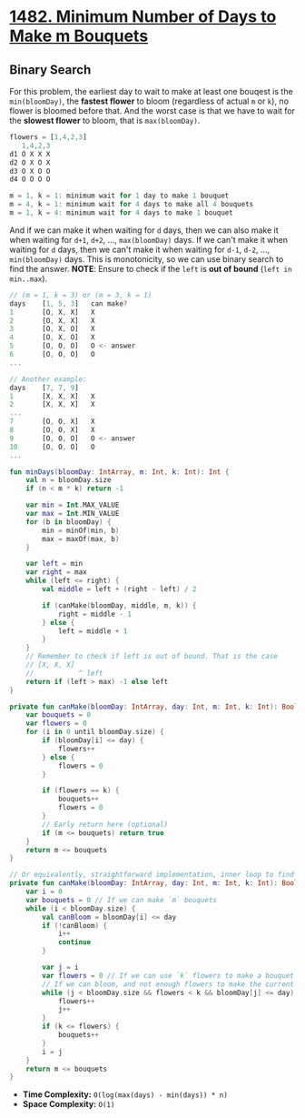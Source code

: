 # [1482. Minimum Number of Days to Make m Bouquets](https://leetcode.com/problems/minimum-number-of-days-to-make-m-bouquets/)

## Binary Search
For this problem, the earliest day to wait to make at least one bouqest is the `min(bloomDay)`, the **fastest flower** to bloom (regardless of actual `m` or `k`), no flower is bloomed before that. And the worst case is that we have to wait for the **slowest flower** to bloom, that is `max(bloomDay)`.

```js
flowers = [1,4,2,3] 
   1,4,2,3
d1 O X X X
d2 O X O X
d3 O X O O
d4 O O O O

m = 1, k = 1: minimum wait for 1 day to make 1 bouquet
m = 4, k = 1: minimum wait for 4 days to make all 4 bouquets
m = 1, k = 4: minimum wait for 4 days to make 1 bouquet
```

And if we can make it when waiting for `d` days, then we can also make it when waiting for `d+1`, `d+2`, ..., `max(bloomDay)` days. If we can't make it when waiting for `d` days, then we can't make it when waiting for `d-1`, `d-2`, ..., `min(bloomDay)` days. This is monotonicity, so we can use binary search to find the answer. **NOTE**: Ensure to check if the `left` is **out of bound** (`left in min..max`).

```js
// (m = 1, k = 3) or (m = 3, k = 1)
days    [1, 5, 3]   can make?
1       [O, X, X]   X
2       [O, X, X]   X
3       [O, X, O]   X
4       [O, X, O]   X
5       [O, O, O]   O <- answer
6       [O, O, O]   O
...

// Another example:
days    [7, 7, 9]
1       [X, X, X]   X
2       [X, X, X]   X
...
7       [O, O, X]   X
8       [O, O, X]   X
9       [O, O, O]   O <- answer
10      [O, O, O]   O
...
```

```kotlin
fun minDays(bloomDay: IntArray, m: Int, k: Int): Int {
    val n = bloomDay.size
    if (n < m * k) return -1

    var min = Int.MAX_VALUE
    var max = Int.MIN_VALUE
    for (b in bloomDay) {
        min = minOf(min, b)
        max = maxOf(max, b)
    }

    var left = min
    var right = max
    while (left <= right) {
        val middle = left + (right - left) / 2

        if (canMake(bloomDay, middle, m, k)) {
            right = middle - 1
        } else {
            left = middle + 1
        }
    }
    // Remember to check if left is out of bound. That is the case
    // [X, X, X]
    //           ^ left
    return if (left > max) -1 else left
}

private fun canMake(bloomDay: IntArray, day: Int, m: Int, k: Int): Boolean {
    var bouquets = 0
    var flowers = 0
    for (i in 0 until bloomDay.size) {
        if (bloomDay[i] <= day) {
            flowers++
        } else {
            flowers = 0
        }

        if (flowers == k) {
            bouquets++
            flowers = 0
        }
        // Early return here (optional)
        if (m <= bouquets) return true
    }
    return m <= bouquets
}

// Or equivalently, straightforward implementation, inner loop to find the next `k` flowers.
private fun canMake(bloomDay: IntArray, day: Int, m: Int, k: Int): Boolean {
    var i = 0
    var bouquets = 0 // If we can make `m` bouquets
    while (i < bloomDay.size) {
        val canBloom = bloomDay[i] <= day
        if (!canBloom) {
            i++
            continue
        }

        var j = i
        var flowers = 0 // If we can use `k` flowers to make a bouquet
        // If we can bloom, and not enough flowers to make the current bouquet
        while (j < bloomDay.size && flowers < k && bloomDay[j] <= day) {
            flowers++
            j++
        }
        if (k <= flowers) {
            bouquets++
        }
        i = j
    }
    return m <= bouquets
}
```

* **Time Complexity:** `O(log(max(days) - min(days)) * n)`
* **Space Complexity:** `O(1)`